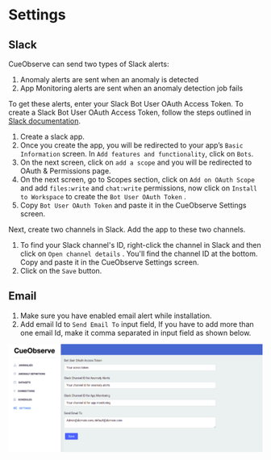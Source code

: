 # Settings

## Slack

CueObserve can send two types of Slack alerts:

1. Anomaly alerts are sent when an anomaly is detected
2. App Monitoring alerts are sent when an anomaly detection job fails

To get these alerts, enter your Slack Bot User OAuth Access Token. To create a Slack Bot User OAuth Access Token, follow the steps outlined in [Slack documentation](https://api.slack.com/messaging/webhooks).

1. Create a slack app.
2. Once you create the app, you will be redirected to your app’s `Basic Information` screen. In `Add features and functionality`, click on `Bots`.
3. On the next screen, click on `add a scope` and you will be redirected to OAuth & Permissions page.
4. On the next screen, go to Scopes section, click on `Add on OAuth Scope` and  add `files:write` and `chat:write` permissions, now click on `Install to Workspace` to create the `Bot User OAuth Token` .
5. Copy `Bot User OAuth Token` and paste it in the CueObserve Settings screen.

Next, create two channels in Slack. Add the app to these two channels. 

1. To find your Slack channel's ID, right-click the channel in Slack and then click on `Open channel details` . You'll find the channel ID at the bottom. Copy and paste it in the CueObserve Settings screen.
2. Click on the `Save` button.

## Email

1. Make sure you have enabled email alert while installation.
2. Add email Id to `Send Email To` input field, If you have to add more than one email Id, make it comma separated in input field as shown below.

![](.gitbook/assets/screenshot-from-2021-08-26-17-52-09.png)



